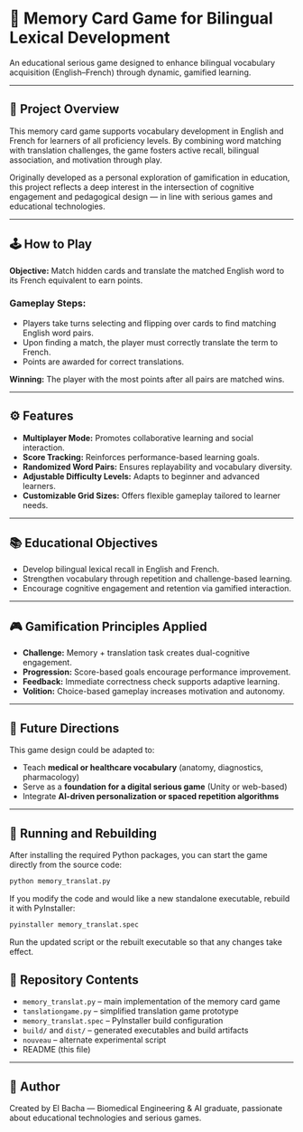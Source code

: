 # 🧠 Memory Card Game for Bilingual Lexical Development

An educational serious game designed to enhance bilingual vocabulary acquisition (English–French) through dynamic, gamified learning.

---

## 🎯 Project Overview

This memory card game supports vocabulary development in English and French for learners of all proficiency levels. By combining word matching with translation challenges, the game fosters active recall, bilingual association, and motivation through play.

Originally developed as a personal exploration of gamification in education, this project reflects a deep interest in the intersection of cognitive engagement and pedagogical design — in line with serious games and educational technologies.

---

## 🕹️ How to Play

**Objective:** Match hidden cards and translate the matched English word to its French equivalent to earn points.

### Gameplay Steps:
- Players take turns selecting and flipping over cards to find matching English word pairs.
- Upon finding a match, the player must correctly translate the term to French.
- Points are awarded for correct translations.

**Winning:** The player with the most points after all pairs are matched wins.

---

## ⚙️ Features

- **Multiplayer Mode:** Promotes collaborative learning and social interaction.
- **Score Tracking:** Reinforces performance-based learning goals.
- **Randomized Word Pairs:** Ensures replayability and vocabulary diversity.
- **Adjustable Difficulty Levels:** Adapts to beginner and advanced learners.
- **Customizable Grid Sizes:** Offers flexible gameplay tailored to learner needs.

---

## 📚 Educational Objectives

- Develop bilingual lexical recall in English and French.
- Strengthen vocabulary through repetition and challenge-based learning.
- Encourage cognitive engagement and retention via gamified interaction.

---

## 🎮 Gamification Principles Applied

- **Challenge:** Memory + translation task creates dual-cognitive engagement.
- **Progression:** Score-based goals encourage performance improvement.
- **Feedback:** Immediate correctness check supports adaptive learning.
- **Volition:** Choice-based gameplay increases motivation and autonomy.

---

## 🧩 Future Directions

This game design could be adapted to:
- Teach **medical or healthcare vocabulary** (anatomy, diagnostics, pharmacology)
- Serve as a **foundation for a digital serious game** (Unity or web-based)
- Integrate **AI-driven personalization or spaced repetition algorithms**

---

## 🚀 Running and Rebuilding

After installing the required Python packages, you can start the game directly
from the source code:

```bash
python memory_translat.py
```

If you modify the code and would like a new standalone executable, rebuild it
with PyInstaller:

```bash
pyinstaller memory_translat.spec
```

Run the updated script or the rebuilt executable so that any changes take effect.

## 🔗 Repository Contents

- `memory_translat.py` – main implementation of the memory card game
- `tanslationgame.py` – simplified translation game prototype
- `memory_translat.spec` – PyInstaller build configuration
- `build/` and `dist/` – generated executables and build artifacts
- `nouveau` – alternate experimental script
- README (this file)

---

## 👤 Author

Created by El Bacha — Biomedical Engineering & AI graduate, passionate about educational technologies and serious games.
